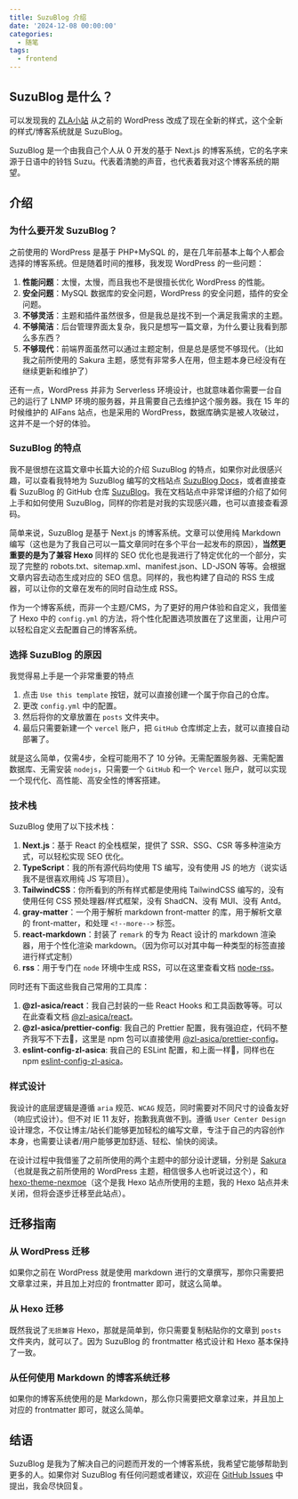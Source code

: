 ```yaml
---
title: SuzuBlog 介绍
date: '2024-12-08 00:00:00'
categories:
  - 随笔
tags:
  - frontend
---
```


## SuzuBlog 是什么？

可以发现我的 [ZLA小站](https://www.zla.pub) 从之前的 WordPress 改成了现在全新的样式，这个全新的样式/博客系统就是 SuzuBlog。

SuzuBlog 是一个由我自己个人从 0 开发的基于 Next.js 的博客系统，它的名字来源于日语中的铃铛 Suzu。代表着清脆的声音，也代表着我对这个博客系统的期望。

<!--more-->

## 介绍

### 为什么要开发 SuzuBlog？

之前使用的 WordPress 是基于 PHP+MySQL 的，是在几年前基本上每个人都会选择的博客系统。但是随着时间的推移，我发现 WordPress 的一些问题：

1. **性能问题**：太慢，太慢，而且我也不是很擅长优化 WordPress 的性能。
2. **安全问题**：MySQL 数据库的安全问题，WordPress 的安全问题，插件的安全问题。
3. **不够灵活**：主题和插件虽然很多，但是我总是找不到一个满足我需求的主题。
4. **不够简洁**：后台管理界面太复杂，我只是想写一篇文章，为什么要让我看到那么多东西？
5. **不够现代**：前端界面虽然可以通过主题定制，但是总是感觉不够现代。（比如我之前所使用的 Sakura 主题，感觉有非常多人在用，但主题本身已经没有在继续更新和维护了）

还有一点，WordPress 并非为 Serverless 环境设计，也就意味着你需要一台自己的运行了 LNMP 环境的服务器，并且需要自己去维护这个服务器。我在 15 年的时候维护的 AIFans 站点，也是采用的 WordPress，数据库确实是被人攻破过，这并不是一个好的体验。

### SuzuBlog 的特点

我不是很想在这篇文章中长篇大论的介绍 SuzuBlog 的特点，如果你对此很感兴趣，可以查看我特地为 SuzuBlog 编写的文档站点 [SuzuBlog Docs](https://suzu.zla.app)，或者直接查看 SuzuBlog 的 GitHub 仓库 [SuzuBlog](https://github.com/ZL-Asica/SuzuBlog)。我在文档站点中非常详细的介绍了如何上手和如何使用 SuzuBlog，同样的你若是对我的实现感兴趣，也可以直接查看源码。

简单来说，SuzuBlog 是基于 Next.js 的博客系统。文章可以使用纯 Markdown 编写（这也是为了我自己可以一篇文章同时在多个平台一起发布的原因），**当然更重要的是为了兼容 Hexo** 同样的 SEO 优化也是我进行了特定优化的一个部分，实现了完整的 robots.txt、sitemap.xml、manifest.json、LD-JSON 等等。会根据文章内容去动态生成对应的 SEO 信息。同样的，我也构建了自动的 RSS 生成器，可以让你的文章在发布的同时自动生成 RSS。

作为一个博客系统，而非一个主题/CMS，为了更好的用户体验和自定义，我借鉴了 Hexo 中的 `config.yml` 的方法，将个性化配置选项放置在了这里面，让用户可以轻松自定义去配置自己的博客系统。

### 选择 SuzuBlog 的原因

我觉得易上手是一个非常重要的特点

1. 点击 `Use this template` 按钮，就可以直接创建一个属于你自己的仓库。
2. 更改 `config.yml` 中的配置。
3. 然后将你的文章放置在 `posts` 文件夹中。
4. 最后只需要新建一个 `vercel` 账户，把 `GitHub` 仓库绑定上去，就可以直接自动部署了。

就是这么简单，仅需4步，全程可能用不了 10 分钟。无需配置服务器、无需配置数据库、无需安装 `nodejs`，只需要一个 `GitHub` 和一个 `Vercel` 账户，就可以实现一个现代化、高性能、高安全性的博客搭建。

### 技术栈

SuzuBlog 使用了以下技术栈：

1. **Next.js**：基于 React 的全栈框架，提供了 SSR、SSG、CSR 等多种渲染方式，可以轻松实现 SEO 优化。
2. **TypeScript**：我的所有源代码均使用 TS 编写，没有使用 JS 的地方（说实话我不是很喜欢用纯 JS 写项目）。
3. **TailwindCSS**：你所看到的所有样式都是使用纯 TailwindCSS 编写的，没有使用任何 CSS 预处理器/样式框架，没有 ShadCN、没有 MUI、没有 Antd。
4. **gray-matter**：一个用于解析 markdown front-matter 的库，用于解析文章的 front-matter，和处理 `<!--more-->` 标签。
5. **react-markdown**：封装了 `remark` 的专为 React 设计的 markdown 渲染器，用于个性化渲染 markdown。（因为你可以对其中每一种类型的标签直接进行样式定制）
6. **rss**：用于专门在 `node` 环境中生成 RSS，可以在这里查看文档 [node-rss](https://github.com/dylang/node-rss)。

同时还有下面这些我自己常用的工具库：

1. **@zl-asica/react**：我自己封装的一些 React Hooks 和工具函数等等。可以在此查看文档 [@zl-asica/react](https://react.zla.app/)。
2. **@zl-asica/prettier-config**: 我自己的 Prettier 配置，我有强迫症，代码不整齐我写不下去🥹，这里是 npm 包可以直接使用 [@zl-asica/prettier-config](https://www.npmjs.com/package/@zl-asica/prettier-config)。
3. **eslint-config-zl-asica**: 我自己的 ESLint 配置，和上面一样🥹，同样也在 npm [eslint-config-zl-asica](https://www.npmjs.com/package/eslint-config-zl-asica)。

### 样式设计

我设计的底层逻辑是遵循 `aria` 规范、`WCAG` 规范，同时需要对不同尺寸的设备友好（响应式设计）。但不对 IE 11 友好，抱歉我真做不到。遵循 `User Center Design` 设计理念，不仅让博主/站长们能够更加轻松的编写文章，专注于自己的内容创作本身，也需要让读者/用户能够更加舒适、轻松、愉快的阅读。

在设计过程中我借鉴了之前所使用的两个主题中的部分设计逻辑，分别是 [Sakura](https://github.com/mashirozx/sakura)（也就是我之前所使用的 WordPress 主题，相信很多人也听说过这个），和 [hexo-theme-nexmoe](https://github.com/theme-nexmoe/hexo-theme-nexmoe)（这个是我 Hexo 站点所使用的主题，我的 Hexo 站点并未关闭，但将会逐步迁移至此站点）。

## 迁移指南

### 从 WordPress 迁移

如果你之前在 WordPress 就是使用 markdown 进行的文章撰写，那你只需要把文章拿过来，并且加上对应的 frontmatter 即可，就这么简单。

### 从 Hexo 迁移

既然我说了`无损兼容` Hexo，那就是简单到，你只需要复制粘贴你的文章到 `posts` 文件夹内，就可以了。因为 SuzuBlog 的 frontmatter 格式设计和 Hexo 基本保持了一致。

### 从任何使用 Markdown 的博客系统迁移

如果你的博客系统使用的是 Markdown，那么你只需要把文章拿过来，并且加上对应的 frontmatter 即可，就这么简单。

## 结语

SuzuBlog 是我为了解决自己的问题而开发的一个博客系统，我希望它能够帮助到更多的人。如果你对 SuzuBlog 有任何问题或者建议，欢迎在 [GitHub Issues](https://github.com/ZL-Asica/SuzuBlog/issues) 中提出，我会尽快回复。
